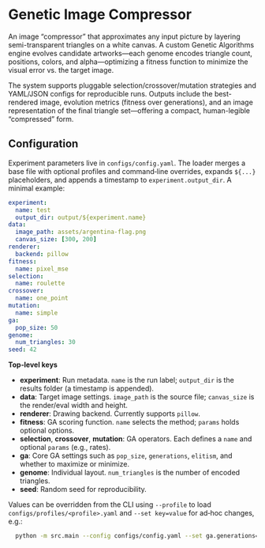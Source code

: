 # Genetic Image Compressor
An image “compressor” that approximates any input picture by layering semi-transparent triangles on a white canvas. 
A custom Genetic Algorithms engine evolves candidate artworks—each genome encodes triangle count, positions, colors, and alpha—optimizing a fitness function to minimize the visual error vs. the target image. 

The system supports pluggable selection/crossover/mutation strategies and YAML/JSON configs for reproducible runs. Outputs include the best-rendered image, evolution metrics (fitness over generations), 
and an image representation of the final triangle set—offering a compact, human-legible “compressed” form.

## Configuration

Experiment parameters live in `configs/config.yaml`. The loader merges a base file with optional profiles and command‑line
overrides, expands `${...}` placeholders, and appends a timestamp to `experiment.output_dir`. A minimal example:

```yaml
experiment:
  name: test
  output_dir: output/${experiment.name}
data:
  image_path: assets/argentina-flag.png
  canvas_size: [300, 200]
renderer:
  backend: pillow
fitness:
  name: pixel_mse
selection:
  name: roulette
crossover:
  name: one_point
mutation:
  name: simple
ga:
  pop_size: 50
genome:
  num_triangles: 30
seed: 42
```

**Top‑level keys**

- **experiment**: Run metadata. `name` is the run label; `output_dir` is the results folder (a timestamp is appended).
- **data**: Target image settings. `image_path` is the source file; `canvas_size` is the render/eval width and height.
- **renderer**: Drawing backend. Currently supports `pillow`.
- **fitness**: GA scoring function. `name` selects the method; `params` holds optional options.
- **selection**, **crossover**, **mutation**: GA operators. Each defines a `name` and optional `params` (e.g., rates).
- **ga**: Core GA settings such as `pop_size`, `generations`, `elitism`, and whether to maximize or minimize.
- **genome**: Individual layout. `num_triangles` is the number of encoded triangles.
- **seed**: Random seed for reproducibility.

Values can be overridden from the CLI using `--profile` to load `configs/profiles/<profile>.yaml` and `--set key=value` for
ad‑hoc changes, e.g.:

```bash
  python -m src.main --config configs/config.yaml --set ga.generations=10
```